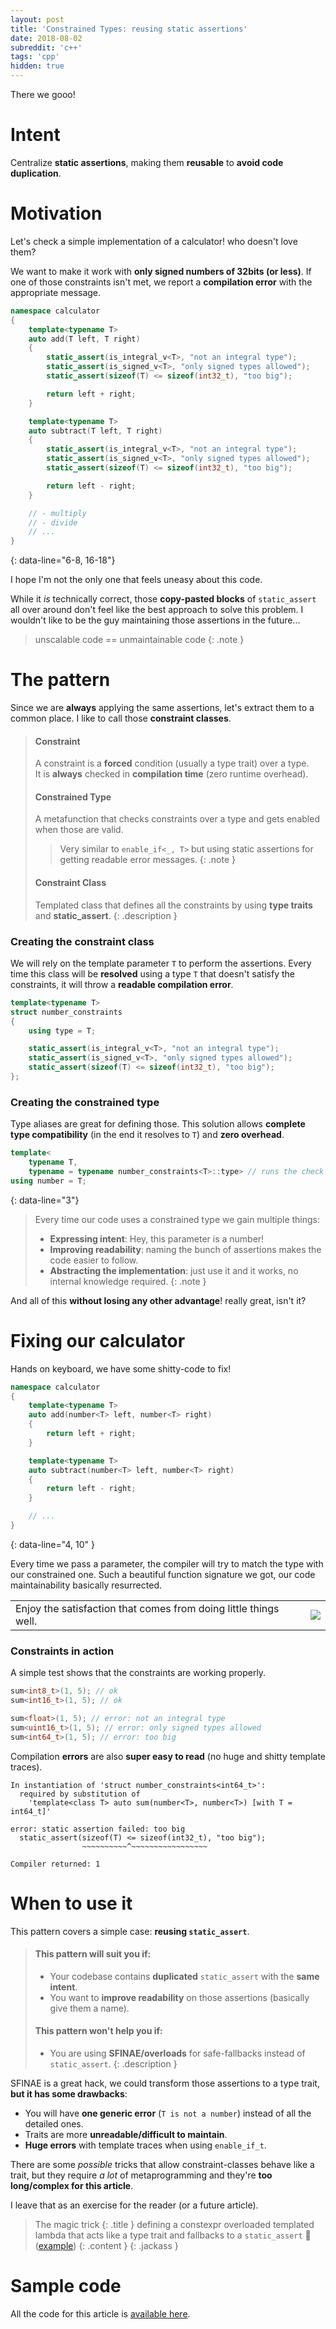 ```yaml
---
layout: post
title: 'Constrained Types: reusing static assertions'
date: 2018-08-02
subreddit: 'c++'
tags: 'cpp'
hidden: true
---
```


There we gooo!

# Intent
Centralize **static assertions**, making them **reusable** to **avoid code duplication**.

# Motivation
Let's check a simple implementation of a calculator! who doesn't love them?

We want to make it work with **only signed numbers of 32bits (or less)**. If one of those constraints isn't met, we report a **compilation error** with the appropriate message.

```cpp
namespace calculator
{
    template<typename T>
    auto add(T left, T right)
    {
        static_assert(is_integral_v<T>, "not an integral type");
        static_assert(is_signed_v<T>, "only signed types allowed");
        static_assert(sizeof(T) <= sizeof(int32_t), "too big");

        return left + right;
    }

    template<typename T>
    auto subtract(T left, T right)
    {
        static_assert(is_integral_v<T>, "not an integral type");
        static_assert(is_signed_v<T>, "only signed types allowed");
        static_assert(sizeof(T) <= sizeof(int32_t), "too big");

        return left - right;
    }

    // - multiply
    // - divide
    // ...
}
```
{: data-line="6-8, 16-18"}

I hope I'm not the only one that feels uneasy about this code.

While it *is* technically correct, those **copy-pasted blocks** of `static_assert` all over around don't feel like the best approach to solve this problem. I wouldn't like to be the guy maintaining those assertions in the future...

>unscalable code == unmaintainable code
{: .note }

# The pattern
Since we are **always** applying the same assertions, let's extract them to a common place. I like to call those **constraint classes**.

>#### Constraint
>A constraint is a **forced** condition (usually a type trait) over a type.<br/>
>It is **always** checked in **compilation time** (zero runtime overhead).
>
>#### Constrained Type
>A metafunction that checks constraints over a type and gets enabled when those are valid.
>>Very similar to `enable_if<_, T>` but using static assertions for getting readable error messages.
>{: .note }
>
>#### Constraint Class
>Templated class that defines all the constraints by using **type traits** and **static_assert**.
{: .description }

### Creating the constraint class

We will rely on the template parameter `T` to perform the assertions. Every time this class will be **resolved** using a type `T` that doesn't satisfy the constraints, it will throw a **readable compilation error**.

```cpp
template<typename T>
struct number_constraints
{
    using type = T;

    static_assert(is_integral_v<T>, "not an integral type");
    static_assert(is_signed_v<T>, "only signed types allowed");
    static_assert(sizeof(T) <= sizeof(int32_t), "too big");
};
```

### Creating the constrained type

Type aliases are great for defining those. This solution allows **complete type compatibility** (in the end it resolves to `T`) and **zero overhead**.

```cpp
template<
    typename T,
    typename = typename number_constraints<T>::type> // runs the check
using number = T;
```
{: data-line="3"}

>Every time our code uses a constrained type we gain multiple things:
>- **Expressing intent**: Hey, this parameter is a number!
>- **Improving readability**: naming the bunch of assertions makes the code easier to follow.
>- **Abstracting the implementation**: just use it and it works, no internal knowledge required.
{: .note }

And all of this **without losing any other advantage**! really great, isn't it?

# Fixing our calculator

Hands on keyboard, we have some shitty-code to fix!

```cpp
namespace calculator
{
    template<typename T>
    auto add(number<T> left, number<T> right)
    {
        return left + right;
    }

    template<typename T>
    auto subtract(number<T> left, number<T> right)
    {
        return left - right;
    }

    // ...
}
```
{: data-line="4, 10" }

Every time we pass a parameter, the compiler will try to match the type with our constrained one.
Such a beautiful function signature we got, our code maintainability basically resurrected.

<table class="no-border"><tr><td align="left">
Enjoy the satisfaction that comes from doing little things well.
</td><td style="text-align: right"><img src="/assets/img/so_good.png" style="margin: 0; display: inline-block" />
</td></tr></table>

### Constraints in action

A simple test shows that the constraints are working properly.

```cpp
sum<int8_t>(1, 5); // ok
sum<int16_t>(1, 5); // ok

sum<float>(1, 5); // error: not an integral type
sum<uint16_t>(1, 5); // error: only signed types allowed
sum<int64_t>(1, 5); // error: too big
```

Compilation **errors** are also **super easy to read** (no huge and shitty template traces).

```
In instantiation of 'struct number_constraints<int64_t>':
  required by substitution of
    'template<class T> auto sum(number<T>, number<T>) [with T = int64_t]'

error: static assertion failed: too big
  static_assert(sizeof(T) <= sizeof(int32_t), "too big");
                ~~~~~~~~~~^~~~~~~~~~~~~~~~~~

Compiler returned: 1
```

# When to use it

This pattern covers a simple case: **reusing `static_assert`**.

>#### This pattern will suit you if:
>- Your codebase contains **duplicated** `static_assert` with the **same intent**.
>- You want to **improve readability** on those assertions (basically give them a name).
>
>#### This pattern won't help you if:
>- You are using **SFINAE/overloads** for safe-fallbacks instead of `static_assert`.
{: .description }

SFINAE is a great hack, we could transform those assertions to a type trait, **but it has some drawbacks**:
- You will have **one generic error** (`T is not a number`) instead of all the detailed ones.
- Traits are more **unreadable/difficult to maintain**.
- **Huge errors** with template traces when using `enable_if_t`.

There are some *possible* tricks that allow constraint-classes behave like a trait, but they require *a lot* of metaprogramming and they're **too long/complex for this article**.

I leave that as an exercise for the reader (or a future article).

>The magic trick
>{: .title }
>defining a constexpr overloaded templated lambda that acts like a type trait and fallbacks to a `static_assert` 🙂 ([example](https://gist.github.com/isc30/fcd53dbb00526a70e5c27a754488480e))
>{: .content }
{: .jackass }

# Sample code
All the code for this article is [available here](https://godbolt.org/g/gq2aFM).